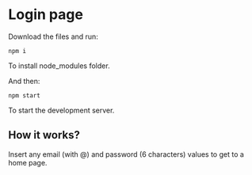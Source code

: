 # Login page

Download the files and run:
```
npm i
```
To install node_modules folder.

And then:
```
npm start
```
To start the development server.

## How it works?

Insert any email (with @) and password (6 characters) values to get to a home page.